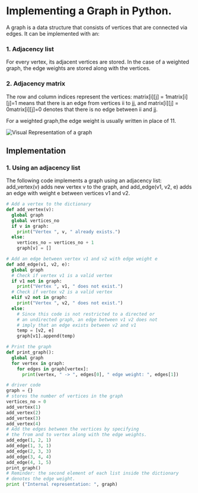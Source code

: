 # Implementing a Graph in Python. 


A graph is a data structure that consists of vertices that are connected ​via edges. It can be implemented with an:


### 1. Adjacency list

For every vertex, its adjacent vertices are stored. In the case of a weighted graph, the edge weights are stored along with the vertices.​


### 2. Adjacency matrix

The row and column indices represent the vertices: matrix[i][j] = 1matrix[i][j]=1 means that there is an edge from vertices ii to jj, and matrix[i][j] = 0matrix[i][j]=0 denotes that there is no edge between ii and jj. 

For a weighted graph,the edge weight is usually written in place of 11. 


![Visual Representation of a graph](https://github.com/LuxTechAcademy/Graph-in-Python/blob/main/download.png "Title")


## Implementation

### 1. Using an adjacency list
The following code implements a graph using an adjacency list: add_vertex(v) adds new vertex v to the graph, and add_edge(v1, v2, e) adds an edge with weight e between vertices v1 and v2.

~~~python 
# Add a vertex to the dictionary
def add_vertex(v):
  global graph
  global vertices_no
  if v in graph:
    print("Vertex ", v, " already exists.")
  else:
    vertices_no = vertices_no + 1
    graph[v] = []

# Add an edge between vertex v1 and v2 with edge weight e
def add_edge(v1, v2, e):
  global graph
  # Check if vertex v1 is a valid vertex
  if v1 not in graph:
    print("Vertex ", v1, " does not exist.")
  # Check if vertex v2 is a valid vertex
  elif v2 not in graph:
    print("Vertex ", v2, " does not exist.")
  else:
    # Since this code is not restricted to a directed or 
    # an undirected graph, an edge between v1 v2 does not
    # imply that an edge exists between v2 and v1
    temp = [v2, e]
    graph[v1].append(temp)

# Print the graph
def print_graph():
  global graph
  for vertex in graph:
    for edges in graph[vertex]:
      print(vertex, " -> ", edges[0], " edge weight: ", edges[1])

# driver code
graph = {}
# stores the number of vertices in the graph
vertices_no = 0
add_vertex(1)
add_vertex(2)
add_vertex(3)
add_vertex(4)
# Add the edges between the vertices by specifying
# the from and to vertex along with the edge weights.
add_edge(1, 2, 1)
add_edge(1, 3, 1)
add_edge(2, 3, 3)
add_edge(3, 4, 4)
add_edge(4, 1, 5)
print_graph()
# Reminder: the second element of each list inside the dictionary
# denotes the edge weight.
print ("Internal representation: ", graph)
~~~
